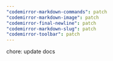 ```yaml
---
"codemirror-markdown-commands": patch
"codemirror-markdown-image": patch
"codemirror-final-newline": patch
"codemirror-markdown-slug": patch
"codemirror-toolbar": patch
---
```


chore: update docs
